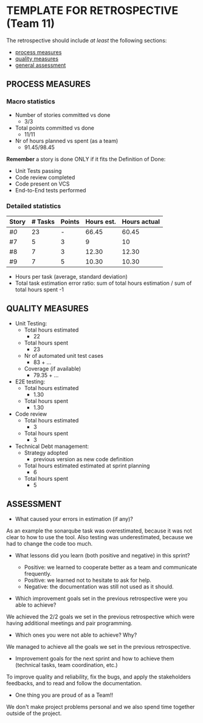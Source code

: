 TEMPLATE FOR RETROSPECTIVE (Team 11)
=====================================


The retrospective should include _at least_ the following
sections:


- [process measures](#process-measures)
- [quality measures](#quality-measures)
- [general assessment](#assessment)


## PROCESS MEASURES


### Macro statistics


- Number of stories committed vs done
  - 3/3
- Total points committed vs done
  - 11/11
- Nr of hours planned vs spent (as a team)
  - 91.45/98.45

**Remember**  a story is done ONLY if it fits the Definition of Done:

- Unit Tests passing
- Code review completed
- Code present on VCS
- End-to-End tests performed



### Detailed statistics


| Story | # Tasks | Points | Hours est. | Hours actual |
|-------|---------|--------|------------|--------------|
| _#0_  | 23      | -      | 66.45      | 60.45        |
| #7    | 5       | 3      | 9          | 10           |
| #8    | 7       | 3      | 12.30      | 12.30        |
| #9    | 7       | 5      | 10.30      | 10.30        |


- Hours per task (average, standard deviation)
- Total task estimation error ratio: sum of total hours estimation / sum of total hours spent -1



## QUALITY MEASURES


- Unit Testing:
    - Total hours estimated
      - 22
    - Total hours spent
      - 23
    - Nr of automated unit test cases
      - 83 + ...
    - Coverage (if available)
      - 79.35 + ...
- E2E testing:
    - Total hours estimated
      - 1.30
    - Total hours spent
      - 1.30
- Code review
    - Total hours estimated
      - 3
    - Total hours spent
      - 3
- Technical Debt management:
    - Strategy adopted
      - previous version as new code definition   
    - Total hours estimated estimated at sprint planning
      - 6
    - Total hours spent
      - 5





## ASSESSMENT


- What caused your errors in estimation (if any)?

As an example the sonarqube task was overestimated, because it was not clear to how to use the tool.
Also testing was underestimated, because we had to change the code too much.


- What lessons did you learn (both positive and negative) in this sprint?
  - Positive: we learned to cooperate better as a team and communicate frequently.
  - Positive: we learned not to hesitate to ask for help. 
  - Negative: the documentation was still not used as it should.

- Which improvement goals set in the previous retrospective were you able to achieve?

We achieved the 2/2 goals we set in the previous retrospective which were having additional meetings and pair programming.

- Which ones you were not able to achieve? Why?

We managed to achieve all the goals we set in the previous retrospective.

- Improvement goals for the next sprint and how to achieve them (technical tasks, team coordination, etc.)

To improve quality and reliability, fix the bugs, and apply the stakeholders feedbacks, and to read and follow the documentation.
  
- One thing you are proud of as a Team!!

We don't make project problems personal and we also spend time together outside of the project. 
